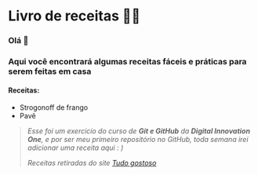 # Livro de receitas :man_cook:
### Olá :wave: 
### Aqui você encontrará algumas receitas fáceis e práticas para serem feitas em casa 

#### Receitas: 
* Strogonoff de frango
* Pavê     


> _Esse foi um exercicío do curso de **Git e GitHub** da **Digital Innovation One**, e por ser meu primeiro repositório no GitHub, toda semana irei adicionar uma receita aqui : )_
>
>
>
> *Receitas retiradas do site [Tudo gostoso](https://www.tudogostoso.com.br/)*